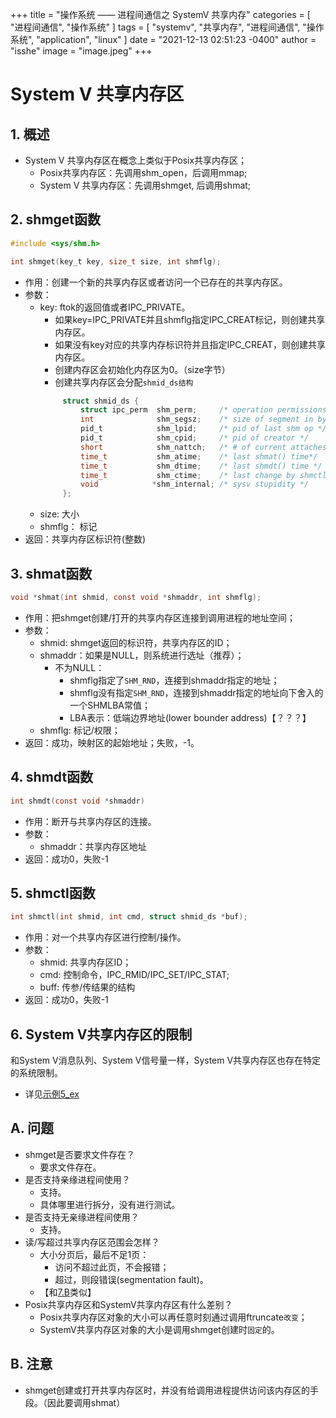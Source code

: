 +++
title = "操作系统 —— 进程间通信之 SystemV 共享内存"
categories = [ "进程间通信", "操作系统" ]
tags = [ "systemv", "共享内存", "进程间通信", "操作系统", "application", "linux" ]
date = "2021-12-13 02:51:23 -0400"
author = "isshe"
image = "image.jpeg"
+++


# System V 共享内存区


## 1. 概述
* System V 共享内存区在概念上类似于Posix共享内存区；
    * Posix共享内存区：先调用shm_open，后调用mmap;
    * System V 共享内存区：先调用shmget, 后调用shmat;

## 2. shmget函数
```c
#include <sys/shm.h>

int shmget(key_t key, size_t size, int shmflg);
```
* 作用：创建一个新的共享内存区或者访问一个已存在的共享内存区。
* 参数：
    * key: ftok的返回值或者IPC_PRIVATE。
        * 如果key=IPC_PRIVATE并且shmflg指定IPC_CREAT标记，则创建共享内存区。
        * 如果没有key对应的共享内存标识符并且指定IPC_CREAT，则创建共享内存区。
        * 创建内存区会初始化内存区为0。（size字节）
        * 创建共享内存区会分配`shmid_ds结构`
        ```c
             struct shmid_ds {
                 struct ipc_perm  shm_perm;     /* operation permissions */
                 int              shm_segsz;    /* size of segment in bytes */
                 pid_t            shm_lpid;     /* pid of last shm op */
                 pid_t            shm_cpid;     /* pid of creator */
                 short            shm_nattch;   /* # of current attaches */
                 time_t           shm_atime;    /* last shmat() time*/
                 time_t           shm_dtime;    /* last shmdt() time */
                 time_t           shm_ctime;    /* last change by shmctl() */
                 void            *shm_internal; /* sysv stupidity */
             };
        ```
    * size: 大小
    * shmflg： 标记
* 返回：共享内存区标识符(整数)

## 3. shmat函数
```c
void *shmat(int shmid, const void *shmaddr, int shmflg);
```
* 作用：把shmget创建/打开的共享内存区连接到调用进程的地址空间；
* 参数：
    * shmid: shmget返回的标识符，共享内存区的ID；
    * shmaddr：如果是NULL，则系统进行选址（推荐）；
        * 不为NULL：
            * shmflg指定了`SHM_RND`，连接到shmaddr指定的地址；
            * shmflg没有指定`SHM_RND`，连接到shmaddr指定的地址向下舍入的一个SHMLBA常值；
            * LBA表示：低端边界地址(lower bounder address)【？？？】
    * shmflg: 标记/权限；
* 返回：成功，映射区的起始地址；失败，-1。

## 4. shmdt函数
```c
int shmdt(const void *shmaddr)
```
* 作用：断开与共享内存区的连接。
* 参数：
    * shmaddr：共享内存区地址
* 返回：成功0，失败-1

## 5. shmctl函数
```c
int shmctl(int shmid, int cmd, struct shmid_ds *buf);
```
* 作用：对一个共享内存区进行控制/操作。
* 参数：
    * shmid: 共享内存区ID；
    * cmd: 控制命令，IPC_RMID/IPC_SET/IPC_STAT;
    * buff: 传参/传结果的结构
* 返回：成功0，失败-1

## 6. System V共享内存区的限制
和System V消息队列、System V信号量一样，System V共享内存区也存在特定的系统限制。
* 详见[示例5_ex](Examples/5_ex_svshm_limites.c)

## A. 问题
* shmget是否要求文件存在？
    * 要求文件存在。
* 是否支持亲缘进程间使用？
    * 支持。
    * 具体哪里进行拆分，没有进行测试。
* 是否支持无亲缘进程间使用？
    * 支持。
* 读/写超过共享内存区范围会怎样？
    * 大小分页后，最后不足1页：
        * 访问不超过此页，不会报错；
        * 超过，则段错误(segmentation fault)。
    * 【和[7.B](../7.共享内存区/Readme.md)类似】
* Posix共享内存区和SystemV共享内存区有什么差别？
    * Posix共享内存区对象的大小可以再任意时刻通过调用ftruncate`改变`；
    * SystemV共享内存区对象的大小是调用shmget创建时`固定`的。

## B. 注意
* shmget创建或打开共享内存区时，并没有给调用进程提供访问该内存区的手段。（因此要调用shmat）




